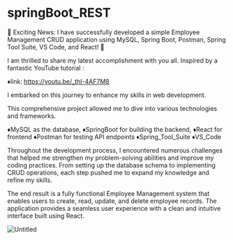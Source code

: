 # springBoot_REST

🌟 Exciting News: I have successfully developed a simple Employee Management CRUD application using MySQL, Spring Boot, Postman, Spring Tool Suite, VS Code, and React! 🎉

I am thrilled to share my latest accomplishment with you all. Inspired by a fantastic YouTube tutorial :

♦️link: https://youtu.be/_thI-4AF7M8 

I embarked on this journey to enhance my skills in web development.

This comprehensive project allowed me to dive into various technologies and frameworks. 

♦️MySQL as the database, 
♦️SpringBoot for building the backend, 
♦️React for frontend
♦️Postman for testing API endpoints
♦️Spring_Tool_Suite 
♦️VS_Code  

Throughout the development process, I encountered numerous challenges that helped me strengthen my problem-solving abilities and improve my coding practices. From setting up the database schema to implementing CRUD operations, each step pushed me to expand my knowledge and refine my skills.

The end result is a fully functional Employee Management system that enables users to create, read, update, and delete employee records. The application provides a seamless user experience with a clean and intuitive interface built using React.

![Untitled](https://github.com/moshdev2213/springBoot_REST/assets/103739510/a0e34a3d-9f9d-4614-8b0a-db31e8cacb6f)
